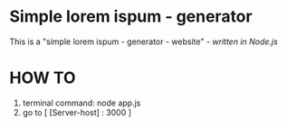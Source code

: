 # Simple lorem ispum - generator

This is a "simple lorem ispum - generator - website" - <em>written in Node.js</em>

# HOW TO
1. terminal command: node app.js
2. go to [ [Server-host] : 3000 ]  
